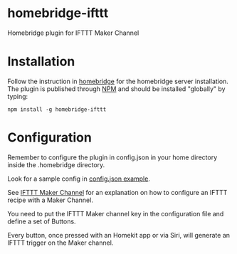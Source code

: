 # homebridge-ifttt
Homebridge plugin for IFTTT Maker Channel

# Installation
Follow the instruction in [homebridge](https://www.npmjs.com/package/homebridge) for the homebridge server installation.
The plugin is published through [NPM](https://www.npmjs.com/package/homebridge-ifttt) and should be installed "globally" by typing:

    npm install -g homebridge-ifttt

# Configuration
Remember to configure the plugin in config.json in your home directory inside the .homebridge directory.

Look for a sample config in [config.json example](https://github.com/ilcato/homebridge-ifttt/blob/master/config.json).

See [IFTTT Maker Channel](https://ifttt.com/maker) for an explanation on how to configure an IFTTT recipe with a Maker Channel.

You need to put the IFTTT Maker channel key in the configuration file and define a set of Buttons.

Every button, once pressed with an Homekit app or via Siri, will generate an IFTTT trigger on the Maker channel.


